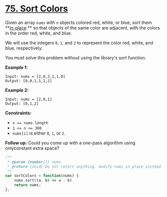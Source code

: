 # [75. Sort Colors](https://leetcode.com/problems/sort-colors/description/)

Given an array `nums` with `n` objects colored red, white, or blue, sort them **<a href="https://en.wikipedia.org/wiki/In-place_algorithm" target="_blank">in-place</a> ** so that objects of the same color are adjacent, with the colors in the order red, white, and blue.

We will use the integers `0`, `1`, and `2` to represent the color red, white, and blue, respectively.

You must solve this problem without using the library's sort function.

**Example 1:**

```
Input: nums = [2,0,2,1,1,0]
Output: [0,0,1,1,2,2]
```

**Example 2:**

```
Input: nums = [2,0,1]
Output: [0,1,2]
```

**Constraints:**

- `n == nums.length`
- `1 <= n <= 300`
- `nums[i]` is either `0`, `1`, or `2`.

**Follow up:** Could you come up with a one-pass algorithm using onlyconstant extra space?


```js
/**
 * @param {number[]} nums
 * @return {void} Do not return anything, modify nums in-place instead.
 */
var sortColors = function(nums) {
    nums.sort((a, b) => a - b)
    return nums;
};
```
